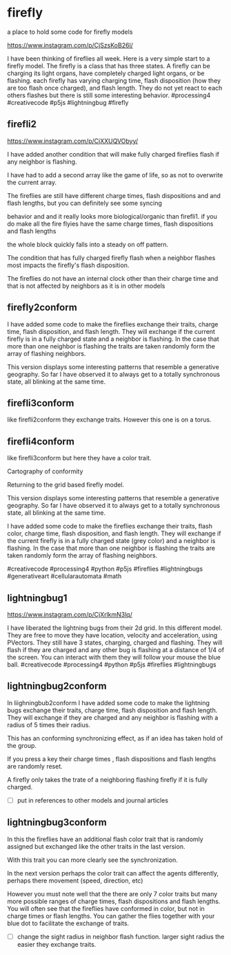 # firefly
a place to hold some code for firefly models

https://www.instagram.com/p/CjSzsKoB26l/


I have been thinking of fireflies all week. Here is a very simple start to a firefly model. The firefly is a class that has three states. A firefly can be charging its light organs, have completely charged light organs, or be flashing. each firefly has varying charging time, flash disposition (how they are too flash once charged), and flash length. They do not yet react to each others flashes but there is still some interesting behavior. #processing4 #creativecode #p5js #lightningbug #firefly 


## firefli2

https://www.instagram.com/p/CjXXUQVObyy/

I have added another condition that will make fully charged fireflies flash if any neighbor is flashing.

I have had to add a second array like the game of life, so as not to overwrite the current array.

The fireflies are still have different charge times, flash dispositions and and flash lengths, but you can definitely see some syncing 

behavior and and it really looks more biological/organic than firefli1. if you do make all the fire flyies have the same charge times, flash dispositions and flash lengths 

the whole block quickly falls into a steady on off pattern.


The condition that has fully charged firefly flash when a neighbor flashes most impacts the firefly's flash disposition.

The fireflies do not have an internal clock other than their charge time and that is not affected by neighbors as it is in other models



## firefly2conform

I have added some code to make the fireflies exchange their traits, charge time, flash disposition, and flash length.  They will exchange if the current firefly is in a fully charged state and a neighbor is flashing.  In the case that more than one neighbor is flashing the traits are taken randomly form the array of flashing neighbors.  

This version displays some interesting patterns that resemble a generative geography. So far I have observed it to always get to a totally synchronous state, all blinking at the same time.

## firefli3conform

like firefli2conform they exchange traits.  However this one is on a torus.

## firefli4conform

like firefli3conform but here they have a color trait.  

Cartography of conformity

Returning to the grid based firefly model.

This version displays some interesting patterns that resemble a generative geography. So far I have observed it to always get to a totally synchronous state, all blinking at the same time.

I have added some code to make the fireflies exchange their traits, flash color, charge time, flash disposition, and flash length. They will exchange if the current firefly is in a fully charged state (grey color) and a neighbor is flashing. In the case that more than one neighbor is flashing the traits are taken randomly form the array of flashing neighbors.

#creativecode #processing4 #python #p5js #fireflies #lightningbugs #generativeart #cellularautomata
#math 

## lightningbug1

https://www.instagram.com/p/CjXrlkmN3lq/


I have liberated the lightning bugs from their 2d grid. In this different model. They are free to move they have location, velocity and acceleration, using PVectors. They still have 3 states, charging, charged and flashing.  They will flash if they are charged and any other bug is flashing at a distance of 1/4 of the screen.  You can interact with them they will follow your mouse the blue ball. #creativecode #processing4 #python #p5js #fireflies #lightningbugs


## lightningbug2conform

In liighningbub2conform I have added some code to make the lightning bugs exchange their traits, charge time, flash disposition and flash length.  They will exchange if they are charged and any neighbor is flashing with a radius of 5 times their radius.

This has an conforming synchronizing effect, as if  an idea has taken hold of the group. 

If you press a key their charge times , flash dispositions and flash lengths are randomly reset. 
 
A firefly only takes the trate of a neighboring flashing firefly if it is fully charged.
 

- [ ] put in references to other models and journal articles


## lightningbug3conform

In this the fireflies have an additional flash color trait that is randomly assigned but exchanged like the other traits in the last version.   

With this trait you can more clearly see the synchronization.  

In the next version perhaps the color trait can affect the agents differently, perhaps there movement (speed, direction, etc) 


However you must note well that the there are only 7 color traits but many more possible ranges of charge times, flash dispositions and flash lengths.  You will often see that the fireflies have conformed in color, but not in charge times or flash lengths.  You can gather the flies together with your blue dot to facilitate the exchange of traits.


- [ ] change the sight radius in neighbor flash function. larger sight radius the easier they exchange traits.
